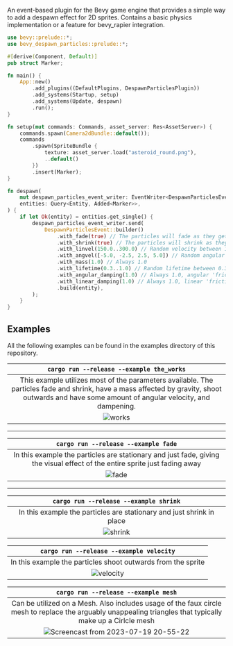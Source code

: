 An event-based plugin for the Bevy game engine that provides a simple way to add a despawn effect for 2D sprites. 
Contains a basic physics implementation or a feature for bevy_rapier integration.

```rust
use bevy::prelude::*;
use bevy_despawn_particles::prelude::*;

#[derive(Component, Default)]
pub struct Marker;

fn main() {
    App::new()
        .add_plugins((DefaultPlugins, DespawnParticlesPlugin))
        .add_systems(Startup, setup)
        .add_systems(Update, despawn)
        .run();
}

fn setup(mut commands: Commands, asset_server: Res<AssetServer>) {
    commands.spawn(Camera2dBundle::default());
    commands
        .spawn(SpriteBundle {
            texture: asset_server.load("asteroid_round.png"),
            ..default()
        })
        .insert(Marker);
}

fn despawn(
    mut despawn_particles_event_writer: EventWriter<DespawnParticlesEvent>,
    entities: Query<Entity, Added<Marker>>,
) {
    if let Ok(entity) = entities.get_single() {
        despawn_particles_event_writer.send(
            DespawnParticlesEvent::builder()
                .with_fade(true) // The particles will fade as they get closer to expiration
                .with_shrink(true) // The particles will shrink as they get closer to expiration
                .with_linvel(150.0..300.0) // Random velocity between 150.0 and 300.0
                .with_angvel([-5.0, -2.5, 2.5, 5.0]) // Random angular velocity from the given list
                .with_mass(1.0) // Always 1.0
                .with_lifetime(0.3..1.0) // Random lifetime between 0.3 and 1.0
                .with_angular_damping(1.0) // Always 1.0, angular 'friction' that decelerates the particle
                .with_linear_damping(1.0) // Always 1.0, linear 'friction' that decelerates the particle
                .build(entity),
        );
    }
}

```


## Examples
All the following examples can be found in the examples directory of this repository.

| `cargo run --release --example the_works`| 
|:--:|
| This example utilizes most of the parameters available. The particles fade and shrink, have a mass affected by gravity, shoot outwards and have some amount of angular velocity, and dampening.  |
|![works](https://github.com/bilowik/bevy_despawn_particles/assets/43679332/4b16ddc7-d923-44d3-8142-b2588ad4b410)|


___

| `cargo run --release --example fade` | 
|:--:|
| In this example the particles are stationary and just fade, giving the visual effect of the entire sprite just fading away |
|![fade](https://github.com/bilowik/bevy_despawn_particles/assets/43679332/26156dd4-d1d6-4744-b331-d71582db659a)|

___

| `cargo run --release --example shrink` |
|:--:|
| In this example the particles are stationary and just shrink in place |
|![shrink](https://github.com/bilowik/bevy_despawn_particles/assets/43679332/bf08c9cf-283d-41d6-8997-993e77eccb04)|



| `cargo run --release --example velocity` |
|:--:|
| In this example the particles shoot outwards from the sprite |
|![velocity](https://github.com/bilowik/bevy_despawn_particles/assets/43679332/064cb841-278d-4d07-ab68-c708922d332b)|

| `cargo run --release --example mesh` |
|:--:|
| Can be utilized on a Mesh. Also includes usage of the faux circle mesh to replace the arguably unappealing triangles that typically make up a Cirlcle mesh |
|![Screencast from 2023-07-19 20-55-22](https://github.com/bilowik/bevy_despawn_particles/assets/43679332/3e973f76-6d71-4fd0-ae67-b5cdeab8cef3)|

